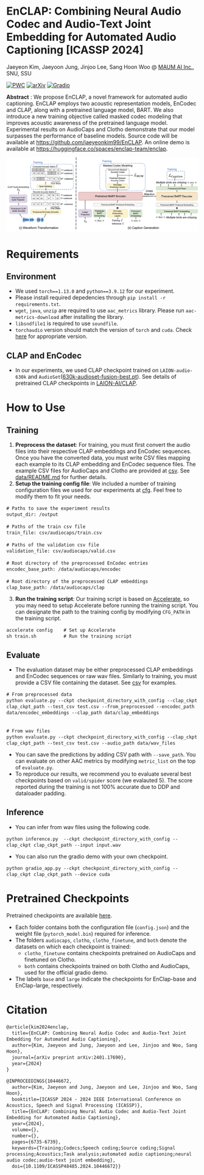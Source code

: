 # EnCLAP: Combining Neural Audio Codec and Audio-Text Joint Embedding for Automated Audio Captioning [ICASSP 2024]

Jaeyeon Kim, Jaeyoon Jung, Jinjoo Lee, Sang Hoon Woo @ [MAUM AI Inc.](https://github.com/maum-ai), SNU, SSU

[![PWC](https://img.shields.io/endpoint.svg?url=https://paperswithcode.com/badge/enclap-combining-neural-audio-codec-and-audio/audio-captioning-on-audiocaps)](https://paperswithcode.com/sota/audio-captioning-on-audiocaps?p=enclap-combining-neural-audio-codec-and-audio)
[![arXiv](https://img.shields.io/badge/arXiv-2401.17690-brightgreen.svg?style=flat-square)](https://arxiv.org/abs/2401.17690) [![Gradio](https://img.shields.io/badge/%F0%9F%A4%97%20Hugging%20Face-Spaces-blue)](https://huggingface.co/spaces/enclap-team/enclap) 

**Abstract** : We propose EnCLAP, a novel framework for automated audio captioning. EnCLAP employs two acoustic representation models, EnCodec and CLAP, along with a pretrained language model, BART. We also introduce a new training objective called masked codec modeling that improves acoustic awareness of the pretrained language model. Experimental results on AudioCaps and Clotho demonstrate that our model surpasses the performance of baseline models. Source code will be available at https://github.com/jaeyeonkim99/EnCLAP. An online demo is available at https://huggingface.co/spaces/enclap-team/enclap.

![Overall_procedure](./asset/figure.png)


# Requirements

## Environment
- We used `torch==1.13.0` and `python==3.9.12` for our experiment.
- Please install required depedencies through `pip install -r requirements.txt`.
- `wget`, `java`, `unzip` are required to use `aac_metrics` library. Please run `aac-metrics-download` after installing the library.
- `libsndfile1` is required to use `soundfile`.
- `torchaudio` version should match the version of `torch` and `cuda`. Check [here](https://download.pytorch.org/whl/torchaudio/) for appropriate version.

## CLAP and EnCodec
- In our experiments, we used CLAP checkpoint trained on `LAION-audio-630k` and `AudioSet`([630k-audioset-fusion-best.pt](https://huggingface.co/lukewys/laion_clap/blob/main/630k-audioset-fusion-best.pt)). See details of pretrained CLAP checkpoints in [LAION-AI/CLAP](https://github.com/LAION-AI/CLAP?tab=readme-ov-file).


# How to Use

## Training
1. **Preprocess the dataset**: For training, you must first convert the audio files into their respective CLAP embeddings and EnCodec sequences. Once you have the converted data, you must write CSV files mapping each example to its CLAP embedding and EnCodec sequence files. The example CSV files for AudioCaps and Clotho are provided at [csv](csv/).  See [data/README.md](data/README.md) for further details.
2. **Setup the training config file**: We included a number of training configuration files we used for our experiments at [cfg](cfg/). Feel free to modify them to fit your needs.
```
# Paths to save the experiment results 
output_dir: /output  

# Paths of the train csv file
train_file: csv/audiocaps/train.csv  

# Paths of the validation csv file
validation_file: csv/audiocaps/valid.csv  

# Root directory of the preprocessed EnCodec entries
encodec_base_path: /data/audiocaps/encodec 

# Root directory of the preprocessed CLAP embeddings
clap_base_path: /data/audiocaps/clap 
```

3. **Run the training script**: Our training script is based on [Accelerate](https://huggingface.co/docs/accelerate/index), so you may need to setup Accelerate before running the training script. You can designate the path to the training config by modifying `CFG_PATH` in the training script.

```
accelerate config    # Set up Accelerate
sh train.sh          # Run the training script
```

## Evaluate
- The evaluation dataset may be either preprocessed CLAP embeddings and EnCodec sequences or raw wav files. Similarly to training, you must provide a CSV file containing the dataset. See [csv](csv/) for examples.

```
# From preprocessed data
python evaluate.py --ckpt checkpoint_directory_with_config --clap_ckpt clap_ckpt_path --test_csv test.csv --from_preprocessed --encodec_path data/encodec_embeddings --clap_path data/clap_embeddings


# From wav files
python evaluate.py --ckpt checkpoint_directory_with_config --clap_ckpt clap_ckpt_path --test_csv test.csv --audio_path data/wav_files
```

- You can save the predictions by adding CSV path with `--save_path`. You can evaluate on other AAC metrics by modifying `metric_list` on the top of `evaluate.py`.
- To reproduce our results, we recommend you to evaluate several best checkpoints based on `valid/spider` score (we evalauted 5). The score reported during the training is not 100% accurate due to DDP and dataloader padding. 

## Inference
- You can infer from wav files using the following code.
```
python inference.py  --ckpt checkpoint_directory_with_config --clap_ckpt clap_ckpt_path --input input.wav
```

- You can also run the gradio demo with your own checkpoint.
```
python gradio_app.py --ckpt checkpoint_directory_with_config --clap_ckpt clap_ckpt_path --device cuda
```
# Pretrained Checkpoints
Pretrained checkpoints are available [here](https://drive.google.com/drive/folders/1JOcKyNOlKud0PY93ETGDlUJnWhmSC35m?usp=sharing).
- Each folder contains both the configuration file (`config.json`) and the weight file (`pytorch_model.bin`) required for inference.
- The folders `audiocaps`, `clotho`, `clotho_finetune`, and `both` denote the datasets on which each checkpoint is trained:
  - `clotho_finetune` contains checkpoints pretrained on AudioCaps and finetuned on Clotho.
  - `both` contains checkpoints trained on both Clotho and AudioCaps, used for the official gradio demo.
- The labels `base` and `large` indicate the checkpoints for EnClap-base and EnClap-large, respectively.

# Citation
```
@article{kim2024enclap,
  title={EnCLAP: Combining Neural Audio Codec and Audio-Text Joint Embedding for Automated Audio Captioning},
  author={Kim, Jaeyeon and Jung, Jaeyoon and Lee, Jinjoo and Woo, Sang Hoon},
  journal={arXiv preprint arXiv:2401.17690},
  year={2024}
}
```
```
@INPROCEEDINGS{10446672,
  author={Kim, Jaeyeon and Jung, Jaeyoon and Lee, Jinjoo and Woo, Sang Hoon},
  booktitle={ICASSP 2024 - 2024 IEEE International Conference on Acoustics, Speech and Signal Processing (ICASSP)}, 
  title={EnCLAP: Combining Neural Audio Codec and Audio-Text Joint Embedding for Automated Audio Captioning}, 
  year={2024},
  volume={},
  number={},
  pages={6735-6739},
  keywords={Training;Codecs;Speech coding;Source coding;Signal processing;Acoustics;Task analysis;automated audio captioning;neural audio codec;audio-text joint embedding},
  doi={10.1109/ICASSP48485.2024.10446672}}
```